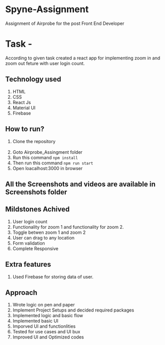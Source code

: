 # Spyne-Assignment
Assignment of Airprobe for the post Front End Developer

# Task -
According to given task created a react app for implementing zoom in and zoom out feture with user login count.

## Technology used

1) HTML
2) CSS
3) React Js
4) Material UI
5) Firebase

## How to run?
1) Clone the repository <br><br>
2) Goto Airprobe_Assingment folder
3) Run this command `npm install`
4) Then run this command `npm run start`
5) Open loacalhost:3000 in browser 

## All the Screenshots and videos are available in Screenshots folder

## Mildstones Achived
1) User login count
2) Functionality for zoom 1 and functionality for zoom 2.
3) Toggle betwen zoom 1 and zoom 2
4) User can drag to any location
5) Form validation
6) Complete Responsive

## Extra features
1) Used Firebase for storing data of user.

## Approach
1) Wrote logic on pen and paper
2) Implement Project Setups and decided required packages
3) Implemented logic and basic flow
4) Implemented basic UI
5) Imporved UI and functionlities 
6) Tested for use cases and UI bux
7) Improved UI and Optimized codes

